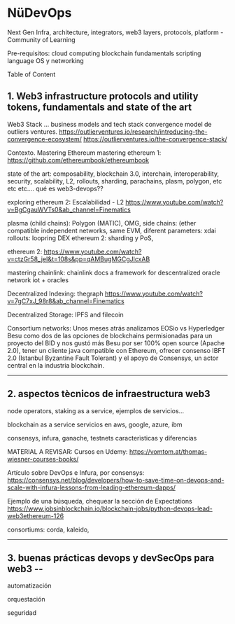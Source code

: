 # NüDevOps
Next Gen Infra, architecture, integrators, web3 layers, protocols, platform - Community of Learning

Pre-requisitos: 
	cloud computing
	blockchain fundamentals
	scripting language
	OS y networking

Table of Content

## 1. Web3 infrastructure protocols and utility tokens, fundamentals and state of the art

Web3 Stack ... business models and tech stack
convergence model de outliers ventures.
https://outlierventures.io/research/introducing-the-convergence-ecosystem/
https://outlierventures.io/the-convergence-stack/

Contexto. Mastering Ethereum
mastering ethereum 1: https://github.com/ethereumbook/ethereumbook

state of the art:  composability, blockchain 3.0, interchain, interoperability, security, scalability, L2, rollouts, sharding, parachains, plasm, polygon, etc etc etc…. qué es web3-devops??

exploring ethereum 2: Escalabilidad - L2 
https://www.youtube.com/watch?v=BgCgauWVTs0&ab_channel=Finematics

plasma (child chains): Polygon (MATIC), OMG, 
side chains: (ether compatible independent networks, same EVM, diferent parameters: xdai
rollouts: loopring DEX 
ethereum 2: sharding y PoS, 

ethereum 2: https://www.youtube.com/watch?v=ctzGr58_jeI&t=108s&pp=qAMBugMGCgJlcxAB


mastering chainlink: chainlink docs
		a framework for descentralized oracle network 
		iot + oracles

Decentralized Indexing:
	thegraph
	https://www.youtube.com/watch?v=7gC7xJ_98r8&ab_channel=Finematics

Decentralized Storage:
	IPFS and filecoin

Consortium networks: 
	Unos meses atrás analizamos EOSio vs Hyperledger Besu como dos de las opciones de blockchains permisionadas para un proyecto del BID y nos gustó más Besu por ser 100% open source (Apache 2.0), tener un cliente java compatible con Ethereum, ofrecer consenso IBFT 2.0 (Istanbul Byzantine Fault Tolerant) y el apoyo de Consensys, un actor central en la industria blockchain.


----
## 2. aspectos tècnicos de infraestructura web3 

node operators, staking as a service, ejemplos de servicios… 

blockchain as a service
servicios en aws, google, azure, ibm

consensys, infura, ganache, testnets caracterìsticas y diferencias



MATERIAL A REVISAR:
Cursos en Udemy:
https://vomtom.at/thomas-wiesner-courses-books/

Artículo sobre DevOps e Infura, por consensys:
https://consensys.net/blog/developers/how-to-save-time-on-devops-and-scale-with-infura-lessons-from-leading-ethereum-dapps/

Ejemplo de una búsqueda, chequear la sección de Expectations
https://www.jobsinblockchain.io/blockchain-jobs/python-devops-lead-web3ethereum-126


consortiums: corda, kaleido, 

----
## 3. buenas prácticas devops y devSecOps para web3 -- 

automatización

orquestación

seguridad
